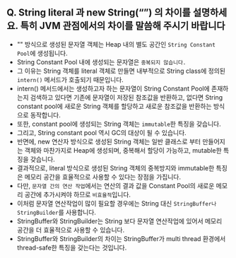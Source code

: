 ## Q. String literal 과 new String(“”) 의 차이를 설명하세요. 특히 JVM 관점에서의 차이를 말씀해 주시기 바랍니다
* "" 방식으로 생성된 문자열 객체는 Heap 내의 별도 공간인 `String Constant Pool`에 생성됩니다.
* String Constant Pool 내에 생성되는 문자열은 `중복되지 않습니다.`
* 그 이유는 String 객체를 literal 객체로 만들면 내부적으로 String class에 정의된 `intern()` 메서드가 호출되기 때문입니다.
* intern() 메서드에서는 생성하고자 하는 문자열이 String Constant Pool에 존재하는지 검색하고 있다면 기존에 문자열이 저장된 참조값을 반환하고, 
  없다면 String constant pool에 새로운 String 객체를 할당하고 새로운 참조값을 반환하는 방식으로 동작합니다.
* 또한, constant pool에 생성되는 String 객체는 `immutable`한 특징을 갖습니다.
* 그리고, String constant pool 역시 GC의 대상이 될 수 있습니다.  
* 반면에, new 연산자 방식으로 생성된 String 객체는 일반 클래스로 부터 만들어지는 객체와 마찬가지로 Heap에 생성되며, 중복해서 할당이 가능하고, mutable한 특징을 갖습니다.
* 결과적으로, literal 방식으로 생성된 String 객체의 중복방지와 immutable한 특징은 메모리 공간을 효율적으로 사용할 수 있다는 장점을 가집니다.
* 다만, `문자열 간의 연산 작업`에서는 연산의 결과 값을 Constant Pool의 새로운 메모리 공간에 추가시켜야 하므로 `비효율적`입니다.
* 이처럼 문자열 연산작업이 많이 필요할 경우에는 String 대신 `StringBuffer나 StringBuilder`를 사용합니다.
* StringBuffer와 StringBuilder는 String 보다 문자열 연산작업에 있어서 메모리 공간을 더 효율적으로 사용할 수 있습니다.
* StringBuffer와 StringBuilder의 차이는 StringBuffer가 multi thread 환경에서 thread-safe한 특징을 갖는다는 것입니다.

